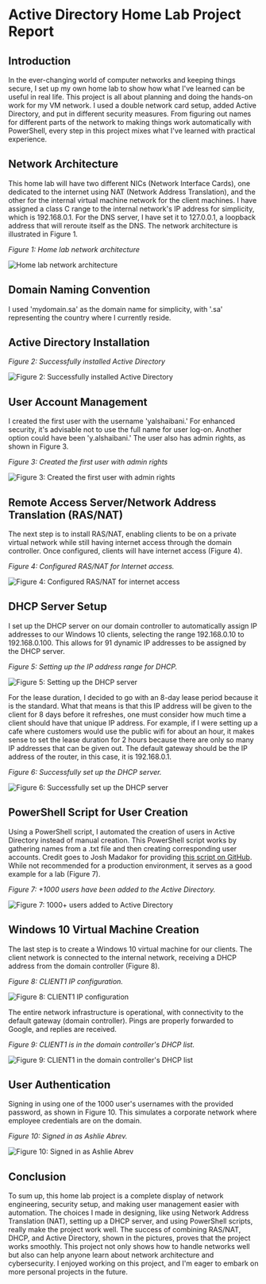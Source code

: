 # Active Directory Home Lab Project Report

## Introduction
In the ever-changing world of computer networks and keeping things secure, I set up my own home lab to show how what I've learned can be useful in real life. This project is all about planning and doing the hands-on work for my VM network. I used a double network card setup, added Active Directory, and put in different security measures. From figuring out names for different parts of the network to making things work automatically with PowerShell, every step in this project mixes what I've learned with practical experience. 

## Network Architecture
This home lab will have two different NICs (Network Interface Cards), one dedicated to the internet using NAT (Network Address Translation), and the other for the internal virtual machine network for the client machines. I have assigned a class C range to the internal network's IP address for simplicity, which is 192.168.0.1. For the DNS server, I have set it to 127.0.0.1, a loopback address that will reroute itself as the DNS. The network architecture is illustrated in Figure 1.

*Figure 1: Home lab network architecture*

![Home lab network architecture](https://i.imgur.com/WJ4o2T1.png)

## Domain Naming Convention
I used 'mydomain.sa' as the domain name for simplicity, with '.sa' representing the country where I currently reside.

## Active Directory Installation

*Figure 2: Successfully installed Active Directory*

![Figure 2: Successfully installed Active Directory](https://i.imgur.com/Y1O6nGY.png)

## User Account Management
I created the first user with the username 'yalshaibani.' For enhanced security, it's advisable not to use the full name for user log-on. Another option could have been 'y.alshaibani.' The user also has admin rights, as shown in Figure 3.

*Figure 3: Created the first user with admin rights*

![Figure 3: Created the first user with admin rights](https://i.imgur.com/uv8CR7D.png)

## Remote Access Server/Network Address Translation (RAS/NAT)
The next step is to install RAS/NAT, enabling clients to be on a private virtual network while still having internet access through the domain controller. Once configured, clients will have internet access (Figure 4).

*Figure 4: Configured RAS/NAT for Internet access.*

![Figure 4: Configured RAS/NAT for internet access](https://i.imgur.com/i3GLNkw.png)

## DHCP Server Setup
I set up the DHCP server on our domain controller to automatically assign IP addresses to our Windows 10 clients, selecting the range 192.168.0.10 to 192.168.0.100. This allows for 91 dynamic IP addresses to be assigned by the DHCP server.

*Figure 5: Setting up the IP address range for DHCP.*

![Figure 5: Setting up the DHCP server](https://i.imgur.com/TxZvSMo.png)

For the lease duration, I decided to go with an 8-day lease period because it is the standard. What that means is that this IP address will be given to the client for 8 days before it refreshes, one must consider how much time a client should have that unique IP address. For example, if I were setting up a cafe where customers would use the public wifi for about an hour, it makes sense to set the lease duration for 2 hours because there are only so many IP addresses that can be given out. The default gateway should be the IP address of the router, in this case, it is 192.168.0.1.

*Figure 6: Successfully set up the DHCP server.*

![Figure 6: Successfully set up the DHCP server](https://i.imgur.com/Oonamgx.png)

## PowerShell Script for User Creation
Using a PowerShell script, I automated the creation of users in Active Directory instead of manual creation. This PowerShell script works by gathering names from a .txt file and then creating corresponding user accounts. Credit goes to Josh Madakor for providing [this script on GitHub](https://github.com/joshmadakor1/AD_PS). While not recommended for a production environment, it serves as a good example for a lab (Figure 7).

*Figure 7: +1000 users have been added to the Active Directory.*

![Figure 7: 1000+ users added to Active Directory](https://i.imgur.com/IR6OFyv.png)

## Windows 10 Virtual Machine Creation
The last step is to create a Windows 10 virtual machine for our clients. The client network is connected to the internal network, receiving a DHCP address from the domain controller (Figure 8).

*Figure 8: CLIENT1 IP configuration.*

![Figure 8: CLIENT1 IP configuration](https://i.imgur.com/aIN7NK5.png)

The entire network infrastructure is operational, with connectivity to the default gateway (domain controller). Pings are properly forwarded to Google, and replies are received.

*Figure 9: CLIENT1 is in the domain controller's DHCP list.*

![Figure 9: CLIENT1 in the domain controller's DHCP list](https://i.imgur.com/gSU5bow.png)

## User Authentication
Signing in using one of the 1000 user's usernames with the provided password, as shown in Figure 10. This simulates a corporate network where employee credentials are on the domain.

*Figure 10: Signed in as Ashlie Abrev.*

![Figure 10: Signed in as Ashlie Abrev](https://i.imgur.com/YGewApR.png)

## Conclusion
To sum up, this home lab project is a complete display of network engineering, security setup, and making user management easier with automation. The choices I made in designing, like using Network Address Translation (NAT), setting up a DHCP server, and using PowerShell scripts, really make the project work well. The success of combining RAS/NAT, DHCP, and Active Directory, shown in the pictures, proves that the project works smoothly. This project not only shows how to handle networks well but also can help anyone learn about network architecture and cybersecurity. I enjoyed working on this project, and I'm eager to embark on more personal projects in the future.
